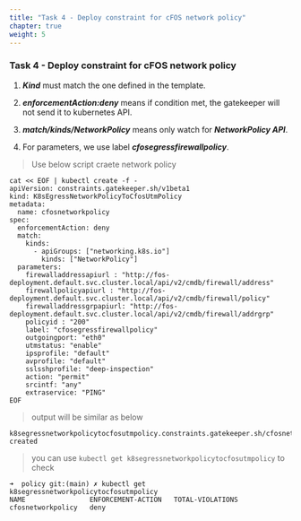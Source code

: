 ```yaml
---
title: "Task 4 - Deploy constraint for cFOS network policy"
chapter: true
weight: 5
---
```


### Task 4 - Deploy constraint for cFOS network policy

1. ***Kind*** must match the one defined in the template.

1. ***enforcementAction:deny*** means if condition met, the gatekeeper will not send it to kubernetes API.

1. ***match/kinds/NetworkPolicy*** means only watch for ***NetworkPolicy API***.

1. For parameters, we use label ***cfosegressfirewallpolicy***.

> Use below script craete network policy 

```
cat << EOF | kubectl create -f -
apiVersion: constraints.gatekeeper.sh/v1beta1
kind: K8sEgressNetworkPolicyToCfosUtmPolicy
metadata:
  name: cfosnetworkpolicy
spec:
  enforcementAction: deny
  match:
    kinds:
      - apiGroups: ["networking.k8s.io"]
        kinds: ["NetworkPolicy"]
  parameters:
    firewalladdressapiurl : "http://fos-deployment.default.svc.cluster.local/api/v2/cmdb/firewall/address"
    firewallpolicyapiurl : "http://fos-deployment.default.svc.cluster.local/api/v2/cmdb/firewall/policy"
    firewalladdressgrpapiurl: "http://fos-deployment.default.svc.cluster.local/api/v2/cmdb/firewall/addrgrp"
    policyid : "200"
    label: "cfosegressfirewallpolicy"
    outgoingport: "eth0"
    utmstatus: "enable"
    ipsprofile: "default"
    avprofile: "default"
    sslsshprofile: "deep-inspection"
    action: "permit"
    srcintf: "any"
    extraservice: "PING"
EOF
```

> output will be similar as below

```
k8segressnetworkpolicytocfosutmpolicy.constraints.gatekeeper.sh/cfosnetworkpolicy created
```

> you can use `kubectl get k8segressnetworkpolicytocfosutmpolicy` to check 

```
➜  policy git:(main) ✗ kubectl get k8segressnetworkpolicytocfosutmpolicy
NAME                ENFORCEMENT-ACTION   TOTAL-VIOLATIONS
cfosnetworkpolicy   deny
```